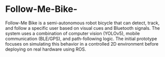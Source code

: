 # Follow-Me-Bike-
Follow-Me Bike is a semi-autonomous robot bicycle that can detect, track, and follow a specific user based on visual cues and Bluetooth signals. The system uses a combination of computer vision (YOLOv5), mobile communication (BLE/GPS), and path-following logic. The initial prototype focuses on simulating this behavior in a controlled 2D environment before deploying on real hardware using ROS.

